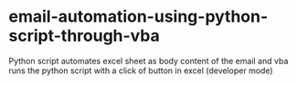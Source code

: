 # email-automation-using-python-script-through-vba
Python script automates excel sheet as body content of the email and vba runs the python script with a click of button in excel (developer mode)
